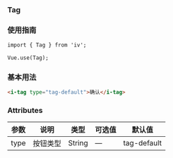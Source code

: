 ### Tag

### 使用指南
```html
import { Tag } from 'iv';

Vue.use(Tag);

```
### 基本用法
```html
<i-tag type="tag-default">确认</i-tag>
```
### Attributes

| 参数      | 说明    | 类型      | 可选值       | 默认值   |
|---------- |-------- |---------- |-------------  |-------- |
| type  | 按钮类型    | String   | — | tag-default |
